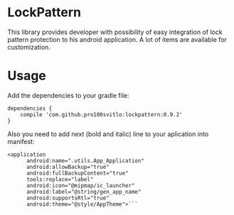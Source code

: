 # LockPattern

This library provides developer with possibility of easy integration of lock pattern protection to his android application. A lot of items are available for customization.

# Usage
Add the dependencies to your gradle file:

    dependencies {
        compile 'com.github.pro100svitlo:lockpattern:0.9.2'
    }
Also you need to add next (bold and italic) line to your aplication into manifest:
  ```
  <application
        android:name=".utils.App_Application"
        android:allowBackup="true"
        android:fullBackupContent="true"
        tools:replace="label"
        android:icon="@mipmap/ic_launcher"
        android:label="@string/gen_app_name"
        android:supportsRtl="true"
        android:theme="@style/AppTheme">```
